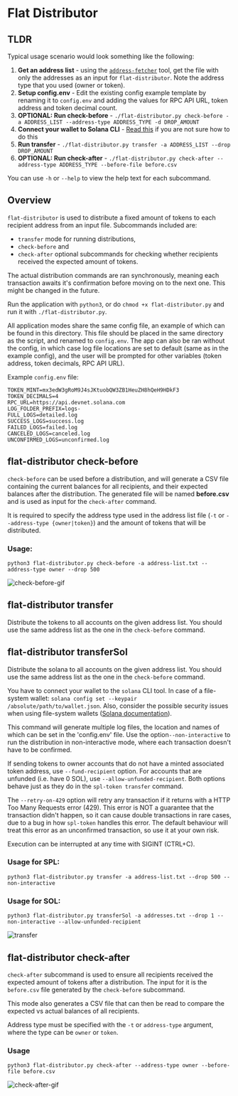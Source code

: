 # Flat Distributor

## TLDR

Typical usage scenario would look something like the following:

1. **Get an address list** - using the [`address-fetcher`](../address-fetcher) tool, get the file with only the addresses as an input for `flat-distributor`. Note the address type that you used (owner or token).
2. **Setup config.env** - Edit the existing config example template by renaming it to `config.env` and adding the values for RPC API URL, token address and token decimal count.
3. **OPTIONAL: Run check-before** - `./flat-distributor.py check-before -a ADDRESS_LIST --address-type ADDRESS_TYPE -d DROP_AMOUNT`
4. **Connect your wallet to Solana CLI** - [Read this](https://docs.solana.com/wallet-guide/file-system-wallet) if you are not sure how to do this
5. **Run transfer** - `./flat-distributor.py transfer -a ADDRESS_LIST --drop DROP_AMOUNT`
6. **OPTIONAL: Run check-after** - `./flat-distributor.py check-after --address-type ADDRESS_TYPE --before-file before.csv`

You can use `-h` or `--help` to view the help text for each subcommand.

## Overview

`flat-distributor` is used to distribute a fixed amount of tokens to each recipient address from an input file. Subcommands included are:

- `transfer` mode for running distributions,
- `check-before` and
- `check-after` optional subcommands for checking whether recipients received the expected amount of tokens.

The actual distribution commands are ran synchronously, meaning each transaction awaits it's confirmation before moving on to the next one. This might be changed in the future.

Run the application with `python3`, or do `chmod +x flat-distributor.py` and run it with `./flat-distributor.py`.

All application modes share the same config file, an example of which can be found in this directory. This file should be placed in the same directory as the script, and renamed to `config.env`. The app can also be ran without the config, in which case log file locations are set to default (same as in the example config), and the user will be prompted for other variables (token address, token decimals, RPC API URL).

Example `config.env` file:

```
TOKEN_MINT=mx3edW3gRoM9J4sJKtuobQW3ZB1HeuZH8hQeH9HDkF3
TOKEN_DECIMALS=4
RPC_URL=https://api.devnet.solana.com
LOG_FOLDER_PREFIX=logs-
FULL_LOGS=detailed.log
SUCCESS_LOGS=success.log
FAILED_LOGS=failed.log
CANCELED_LOGS=canceled.log
UNCONFIRMED_LOGS=unconfirmed.log
```

## flat-distributor check-before

`check-before` can be used before a distribution, and will generate a CSV file containing the current balances for all recipients, and their expected balances after the distribution. The generated file will be named **before.csv** and is used as input for the `check-after` command.

It is required to specify the address type used in the address list file (`-t` or `--address-type {owner|token}`) and the amount of tokens that will be distributed.

### Usage:

`python3 flat-distributor.py check-before -a address-list.txt --address-type owner --drop 500`

![check-before-gif](https://github.com/praskoson/distribution-tools/blob/main/assets/gifs/check-before.gif)

## flat-distributor transfer

Distribute the tokens to all accounts on the given address list. You should use the same address list as the one in the `check-before` command.

## flat-distributor transferSol

Distribute the solana to all accounts on the given address list. You should use the same address list as the one in the `check-before` command.

You have to connect your wallet to the `solana` CLI tool. In case of a file-system wallet:
`solana config set --keypair /absolute/path/to/wallet.json`.
Also, consider the possible security issues when using file-system wallets ([Solana documentation](https://docs.solana.com/wallet-guide/cli)).

This command will generate multiple log files, the location and names of which can be set in the 'config.env' file.
Use the option`--non-interactive` to run the distribution in non-interactive mode, where each transaction doesn't have to be confirmed.

If sending tokens to owner accounts that do not have a minted associated token address, use `--fund-recipient` option. For accounts that are unfunded (i.e. have 0 SOL), use `--allow-unfunded-recipient`. Both options behave just as they do in the `spl-token transfer` command.

The `--retry-on-429` option will retry any transaction if it returns with a HTTP Too Many Requests error (429). This error is NOT a guarantee that the transaction didn't happen, so it can cause double transactions in rare cases, due to a bug in how `spl-token` handles this error. The default behaviour will treat this error as an unconfirmed transaction, so use it at your own risk.

Execution can be interrupted at any time with SIGINT (CTRL+C).

### Usage for SPL:

`python3 flat-distributor.py transfer -a address-list.txt --drop 500 --non-interactive`

### Usage for SOL:

`python3 flat-distributor.py transferSol -a addresses.txt --drop 1 --non-interactive --allow-unfunded-recipient`

![transfer](https://github.com/praskoson/distribution-tools/blob/main/assets/gifs/transfer.gif)

## flat-distributor check-after

`check-after` subcommand is used to ensure all recipients received the expected amount of tokens after a distribution. The input for it is the `before.csv` file generated by the `check-before` subcommand.

This mode also generates a CSV file that can then be read to compare the expected vs actual balances of all recipients.

Address type must be specified with the `-t` or `address-type` argument, where the type can be `owner` or `token`.

### Usage

`python3 flat-distributor.py check-after --address-type owner --before-file before.csv`

![check-after-gif](https://github.com/praskoson/distribution-tools/blob/main/assets/gifs/check-after.gif)
